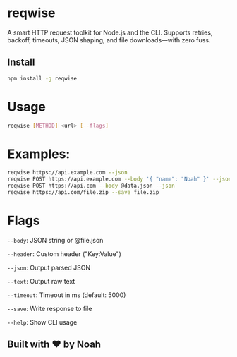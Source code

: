 # reqwise

A smart HTTP request toolkit for Node.js and the CLI. Supports retries, backoff, timeouts, JSON shaping, and file downloads—with zero fuss.

## Install

```bash
npm install -g reqwise
```

# Usage

```bash
reqwise [METHOD] <url> [--flags]
```

# Examples:

```bash
reqwise https://api.example.com --json
reqwise POST https://api.example.com --body '{ "name": "Noah" }' --json
reqwise POST https://api.com --body @data.json --json
reqwise https://api.com/file.zip --save file.zip
```

#  Flags
```--body```: JSON string or @file.json

```--header```: Custom header ("Key:Value")

```--json```: Output parsed JSON

```--text```: Output raw text

```--timeout```: Timeout in ms (default: 5000)

```--save```: Write response to file

```--help```: Show CLI usage
## Built with ♥ by Noah
